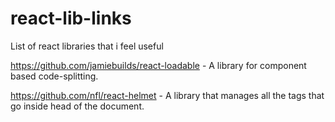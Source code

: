 # react-lib-links
List of react libraries that i feel useful

https://github.com/jamiebuilds/react-loadable - A library for component based code-splitting.

https://github.com/nfl/react-helmet - A library that manages all the tags that go inside head of the document.
